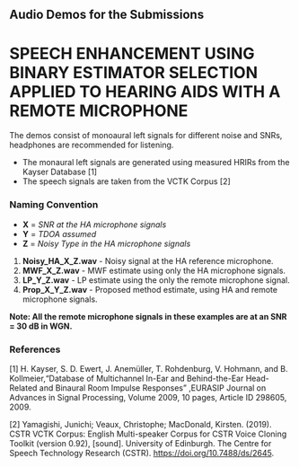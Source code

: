 ## Audio Demos for the Submissions
# SPEECH ENHANCEMENT USING BINARY ESTIMATOR SELECTION APPLIED TO HEARING AIDS WITH A REMOTE MICROPHONE

The demos consist of monoaural left signals for different noise and SNRs, headphones are recommended for listening.

- The monaural left signals are generated using measured HRIRs from the Kayser Database [1]
- The speech signals are taken from the VCTK Corpus [2]

### Naming Convention

- **X** = *SNR at the HA microphone signals*
- **Y** = *TDOA assumed*
- **Z** = *Noisy Type in the HA microphone signals*

1. **Noisy_HA_X_Z.wav** - Noisy signal at the HA reference microphone.
2. **MWF_X_Z.wav** - MWF estimate using only the HA microphone signals.
3. **LP_Y_Z.wav** - LP estimate using the only the remote microphone signal.
4. **Prop_X_Y_Z.wav** - Proposed method estimate, using HA and remote microphone signals.

**Note: All the remote microphone signals in these examples are at an SNR = 30 dB in WGN.**


### References
[1] H. Kayser, S. D. Ewert, J. Anemüller, T. Rohdenburg, V. Hohmann, and B. Kollmeier,“Database of Multichannel In-Ear and Behind-the-Ear Head-Related and Binaural Room Impulse Responses” ,EURASIP Journal on Advances in Signal Processing, Volume 2009, 10 pages, Article ID 298605, 2009.

[2] Yamagishi, Junichi; Veaux, Christophe; MacDonald, Kirsten. (2019). CSTR VCTK Corpus: English Multi-speaker Corpus for CSTR Voice Cloning Toolkit (version 0.92), [sound]. University of Edinburgh. The Centre for Speech Technology Research (CSTR). https://doi.org/10.7488/ds/2645.
